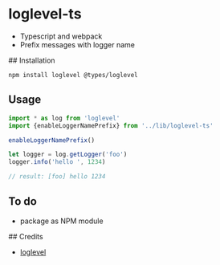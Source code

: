 # loglevel-ts
- Typescript and webpack
- Prefix messages with logger name

## Installation

```
npm install loglevel @types/loglevel
```

## Usage

```javascript
import * as log from 'loglevel'
import {enableLoggerNamePrefix} from '../lib/loglevel-ts'

enableLoggerNamePrefix()

let logger = log.getLogger('foo')
logger.info('hello ', 1234)

// result: [foo] hello 1234
```

## To do
- package as NPM module

## Credits
- [loglevel](https://github.com/pimterry/loglevel)